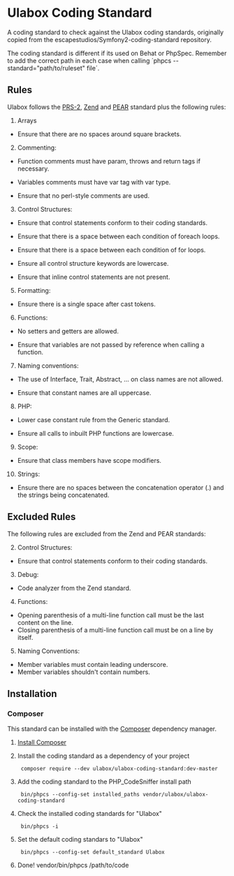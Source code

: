 # Ulabox Coding Standard

A coding standard to check against the Ulabox coding standards, originally copied from the escapestudios/Symfony2-coding-standard repository.

The coding standard is different if its used on Behat or PhpSpec. Remember to add the correct path in each case when calling ´phpcs --standard="path/to/ruleset" file´. 

## Rules

Ulabox follows the [PRS-2](https://github.com/squizlabs/PHP_CodeSniffer/tree/master/CodeSniffer/Standards/PSR2), [Zend](https://github.com/squizlabs/PHP_CodeSniffer/tree/master/CodeSniffer/Standards/Zend) and [PEAR](https://github.com/squizlabs/PHP_CodeSniffer/tree/master/CodeSniffer/Standards/PEAR) standard plus the following rules:

1. Arrays

  - Ensure that there are no spaces around square brackets.

2. Commenting:

  - Function comments must have param, throws and return tags if necessary.

  - Variables comments must have var tag with var type.

  - Ensure that no perl-style comments are used.

3. Control Structures:

  - Ensure that control statements conform to their coding standards.
        
  - Ensure that there is a space between each condition of foreach loops.
        
  - Ensure that there is a space between each condition of for loops.
        
  - Ensure all control structure keywords are lowercase.

  - Ensure that inline control statements are not present.

5. Formatting:

  - Ensure there is a single space after cast tokens.

6. Functions:

  - No setters and getters are allowed.
        
  - Ensure that variables are not passed by reference when calling a function.

7. Naming conventions:

  - The use of Interface, Trait, Abstract, ... on class names are not allowed.
        
  - Ensure that constant names are all uppercase.

8. PHP:

  - Lower case constant rule from the Generic standard.

  - Ensure all calls to inbuilt PHP functions are lowercase.

9. Scope:

  - Ensure that class members have scope modifiers.

10. Strings:

  - Ensure there are no spaces between the concatenation operator (.) and the strings being concatenated.

## Excluded Rules

The following rules are excluded from the Zend and PEAR standards:

2. Control Structures:

  - Ensure that control statements conform to their coding standards.

3. Debug:

  - Code analyzer from the Zend standard.

4. Functions:

  - Opening parenthesis of a multi-line function call must be the last content on the line.
  - Closing parenthesis of a multi-line function call must be on a line by itself.

5. Naming Conventions:

  - Member variables must contain leading underscore.
  - Member variables shouldn't contain numbers.

## Installation

### Composer

This standard can be installed with the [Composer](https://getcomposer.org/) dependency manager.

1. [Install Composer](https://getcomposer.org/doc/00-intro.md)

2. Install the coding standard as a dependency of your project

        composer require --dev ulabox/ulabox-coding-standard:dev-master

3. Add the coding standard to the PHP_CodeSniffer install path

        bin/phpcs --config-set installed_paths vendor/ulabox/ulabox-coding-standard

5. Check the installed coding standards for "Ulabox"

        bin/phpcs -i

5. Set the default coding standars to "Ulabox"

        bin/phpcs --config-set default_standard Ulabox

6. Done!
        vendor/bin/phpcs /path/to/code

